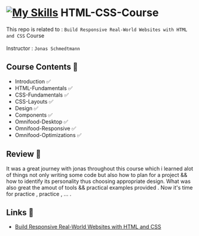 # [![My Skills](https://skillicons.dev/icons?i=html,css)](https://skillicons.dev)  HTML-CSS-Course 
This repo is related to : `Build Responsive Real-World Websites with HTML and CSS` Course
<br>
<br>
Instructor : `Jonas Schmedtmann`

## Course Contents 📌
- Introduction ✅
- HTML-Fundamentals ✅
- CSS-Fundamentals ✅
- CSS-Layouts ✅
- Design ✅
- Components ✅
- Omnifood-Desktop ✅
- Omnifood-Responsive ✅
- Omnifood-Optimizations ✅

## Review 🌟
It was a great journey with jonas throughout this course which i learned alot of things not only writing some code but also how to plan for a project && how to identify its personality thus choosing appropriate design.
What was also great the amout of tools && practical examples provided .
Now it's time for practice , practice , ... . 


## Links 🔗

 - [Build Responsive Real-World Websites with HTML and CSS](https://www.udemy.com/course/design-and-develop-a-killer-website-with-html5-and-css3/?referralCode=93317126211B2A500938)


